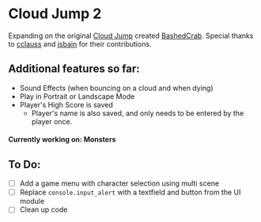 Cloud Jump 2
================

Expanding on the original [Cloud Jump][1] created [BashedCrab][2]. Special thanks to [cclauss][3] and [jsbain][4] for their contributions. 

Additional features so far:
------
* Sound Effects (when bouncing on a cloud and when dying)
* Play in Portrait or Landscape Mode
* Player's High Score is saved
	* Player's name is also saved, and only needs to be entered by the player once.

#### Currently working on: **Monsters**

To Do:
------
- [ ] Add a game menu with character selection using multi scene 
- [ ] Replace `console.input_alert` with a textfield and button from the UI module
- [ ] Clean up code

[1]: https://gist.github.com/BashedCrab/9098744
[2]: https://gist.github.com/BashedCrab
[3]: https://github.com/cclauss
[4]: https://github.com/jsbain
